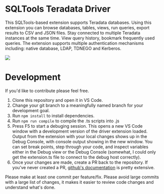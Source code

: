 <!-- @format -->

# SQLTools Teradata Driver

This SQLTools-based extension supports Teradata databases. Using this extension you can browse databases, tables, views, run queries, export results to CSV and JSON files. Stay connected to multiple Teradata instances at the same time. View query history, bookmark frequently used queries. The extension supports multiple authentication mechanisms including: native database, LDAP, TDNEGO and Kerberos. 

![](https://raw.githubusercontent.com/scriptpup/sqltools-teradata-driver/master/resources/preview-sqltools-teradata-driver.gif)

# Development

If you'd like to contribute please feel free.

1. Clone this repository and open it in VS Code.
2. Change your git branch to a meaningfully named branch for your development goal.
3. Run `npm install` to install dependencies.
4. Run `npm run compile` to compile the .ts scripts into .js
5. Press F5 to start a debuging session. This opens a new VS Code window with a development version of the driver extension loaded. Output from the extension with your local changes shows up in the Debug Console, with console output showing in the new window. You can set break points, step through your code, and inspect variables either in the Debug view or the Debug Console (somewhat, I could only get the extension.ts file to connect to the debug host correctly).
6. Once your changes are made, create a PR back to the repository. If you've never created a PR, [github's documentation](https://docs.github.com/en/github/collaborating-with-pull-requests/proposing-changes-to-your-work-with-pull-requests/creating-a-pull-request) is pretty extensive.

Please make at least one commit per feature/fix. Please avoid large commits with a large list of changes, it makes it easier to review code changes and understand what's done.
